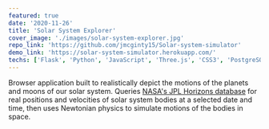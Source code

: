 ```yaml
---
featured: true
date: '2020-11-26'
title: 'Solar System Explorer'
cover_image: './images/solar-system-explorer.jpg'
repo_link: 'https://github.com/jmcginty15/Solar-system-simulator'
demo_link: 'https://solar-system-simulator.herokuapp.com/'
techs: ['Flask', 'Python', 'JavaScript', 'Three.js', 'CSS3', 'PostgreSQL', 'SQLAlchemy']
---
```


Browser application built to realistically depict the motions of the planets and moons of our solar system. Queries [NASA's JPL Horizons database](https://ssd.jpl.nasa.gov/?horizons) for real positions and velocities of solar system bodies at a selected date and time, then uses Newtonian physics to simulate motions of the bodies in space.
